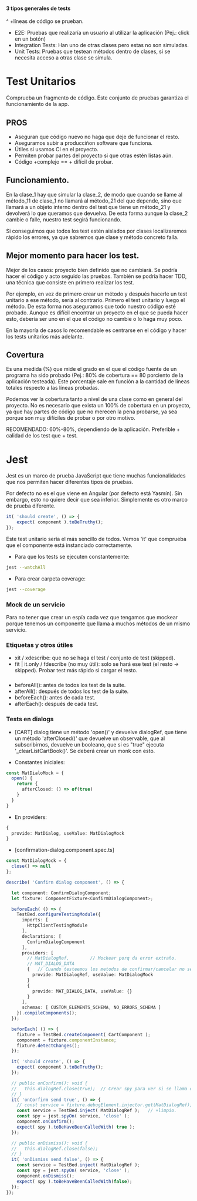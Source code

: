 
#### 3 tipos generales de tests
^ +líneas de código se prueban.
- E2E: Pruebas que realizaría un usuario al utilizar la aplicación (Pej.: click en un botón) 
- Integration Tests: Han uno de otras clases pero estas no son simuladas.
- Unit Tests: Pruebas que testean métodos dentro de clases, si se necesita acceso a otras clase se simula.

# Test Unitarios
Comprueba un fragmento de código. Este conjunto de pruebas garantiza el funcionamiento de la app.

## PROS
- Aseguran que código nuevo no haga que deje de funcionar el resto.
- Aseguramos subir a producciñon software que funciona.
- Útiles si usamos CI en el proyecto.
- Permiten probar partes del proyecto si que otras estén listas aún.
- Código +complejo == + difícil de probar.

## Funcionamiento.
En la clase_1 hay que simular la clase_2, de modo que cuando se llame al método_11 de clase_1 no llamará al método_21 del que depende, sino que llamará a un objeto interno dentro del test que tiene un método_21 y devolverá lo que queramos que devuelva. De esta forma aunque la clase_2 cambie o falle, nuestro test segirá funcionando.

Si conseguimos que todos los test estén aislados por clases localizaremos rápido los errores, ya que sabremos que clase y método concreto falla.

## Mejor momento para hacer los test.
Mejor de los casos: proyecto bien definido que no cambiará. Se podría hacer el código y acto seguido las pruebas. También se podría hacer TDD, una técnica que consiste en primero realizar los test. 

Por ejemplo, en vez de primero crear un método y después hacerle un test unitario a ese método, sería al contrario. Primero el test unitario y luego el método. De esta forma nos aseguramos que todo nuestro código esté probado. Aunque es difícil encontrar un proyecto en el que se pueda hacer esto, debería ser uno en el que el código no cambie o lo haga muy poco.

En la mayoría de casos lo recomendable es centrarse en el código y hacer los tests unitarios más adelante.

## Covertura
Es una medida (%) que mide el grado en el que el código fuente de un programa ha sido probado (Pej.: 80% de cobertura == 80 porciento de la aplicación testeada). Este porcentaje sale en función a la cantidad de líneas totales respecto a las líneas probadas. 

Podemos ver la cobertura tanto a nivel de una clase como en general del proyecto. No es necesario que exista un 100% de cobertura en un proyecto, ya que hay partes de código que no merecen la pena probarse, ya sea porque son muy difíciles de probar o por otro motivo. 

RECOMENDADO: 60%-80%, dependiendo de la aplicación. Preferible + calidad de los test que + test.

# Jest
Jest es un marco de prueba JavaScript que tiene muchas funcionalidades que nos permiten hacer diferentes tipos de pruebas.

Por defecto no es el que viene en Angular (por defecto está Yasmín). Sin embargo, esto no quiere decir que sea inferior. Simplemente es otro marco de prueba diferente.

```ts
it( 'should create', () => {
    expect( component ).toBeTruthy();
});
```
Este test unitario sería el más sencillo de todos. Vemos 'it' que comprueba que el componente está instanciado correctamente.

- Para que los tests se ejecuten constantemente:
```bash
jest --watchAll
```
- Para crear carpeta coverage:
```bash
jest --coverage
```

### Mock de un servicio

Para no tener que crear un espía cada vez que tengamos que mockear porque tenemos un componente que llama a muchos métodos de un mismo servicio.

### Etiquetas y otros útiles
- xit / xdescribe: que no se haga el test / conjunto de test (skipped).
- fit | it.only / fdescribe (no muy útil): solo se hará ese test (el resto -> skipped). Probar test más rápido si cargar el resto.

###

- beforeAll():  antes de todos los test de la suite.
- afterAll():   después de todos los test de la suite.
- beforeEach(): antes de cada test. 
- afterEach():  después de cada test.

### Tests en dialogs

* [CART] dialog tiene un método 'open()' y devuelve dialogRef, que tiene un método 'afterClosed()' que devuelve un observable, que al subscribirnos, devuelve un booleano, que si es "true" ejecuta '_clearListCartBook()'. Se deberá crear un monk con esto.
- Constantes iniciales:
```ts
const MatDialoMock = {
  open() {
    return {
      afterClosed: () => of(true)
    }
  }
}
```

- En providers:
```ts
{
  provide: MatDialog, useValue: MatDialogMock
}
```


* [confirmation-dialog.component.spec.ts]
```ts
const MatDialogMock = {
  close() => null
};

describe( 'Confirn dialog component', () => {

  let component: ConfirmDialogComponent;
  let fixture: ComponentFixture<ConfirmDialogComponent>;

  beforeEach( () => {    
    TestBed.configureTestingModule({
      imports: [         
        HttpClientTestingModule
      ],
      declarations: [     
        ConfirmDialogComponent
      ],
      providers: [        
        // MatDialogRef,        // Mockear porq da error extraño.
        // MAT_DIALOG_DATA
        {   // Cuando testeemos los metodos de confirmar/cancelar no será {(vacío)}. el objeto mock tendrá un método 'close()'.
          provide: MatDialogRef, useValue: MatDialogMock
        }
        {
          provide: MAT_DIALOG_DATA, useValue: {}
        }
      ],
      schemas: [ CUSTOM_ELEMENTS_SCHEMA, NO_ERRORS_SCHEMA ]
    }).compileComponents();
  });

  beforEach( () => {
    fixture = TestBed.createComponent( CartComponent );
    component = fixture.componentInstance;
    fixture.detectChanges();
  });

  it( 'should create', () => {
    expect( component ).toBeTruthy();    
  });

  // public onConfirm(): void {
  //   this.dialogRef.close(true);  // Crear spy para ver si se llama ok a 'close()'.
  // }
  it( 'onCorfirm send true', () => {
    // const service = fixture.debugElement.injector.get(MatDialogRef);
    const service = TestBed.inject( MatDialogRef );   // +limpio.
    const spy = jest.spyOn( service, 'close' );
    component.onConfirm();
    expect( spy ).toBeHaveBeenCalledWith( true );    
  });

  // public onDismiss(): void {
  //   this.dialogRef.close(false);
  // }
  it( 'onDismiss send false', () => {
    const service = TestBed.inject( MatDialogRef );   
    const spy = jest.spyOn( service, 'close' );
    component.onDismiss();
    expect( spy ).toBeHaveBeenCalledWith(false);    
  });
});
```




